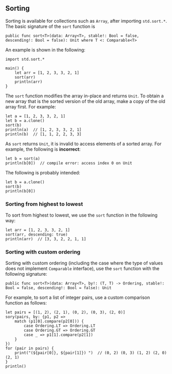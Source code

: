 ## Sorting

Sorting is available for collections such as `Array`, after importing `std.sort.*`. 
The basic signature of the `sort` function is

```
public func sort<T>(data: Array<T>, stable!: Bool = false, descending!: Bool = false): Unit where T <: Comparable<T>
```

An example is shown in the following:

```
import std.sort.*

main() {
    let arr = [1, 2, 3, 3, 2, 1]
    sort(arr)
    println(arr)
}
```

The `sort` function modifies the array in-place and returns `Unit`. To obtain a new
array that is the sorted version of the old array, make a copy of the old array
first. For example:

```
let a = [1, 2, 3, 3, 2, 1]
let b = a.clone()
sort(b)
println(a)  // [1, 2, 3, 3, 2, 1]
println(b)  // [1, 1, 2, 2, 3, 3]
```

As `sort` returns `Unit`, it is invalid to access elements of a sorted array.
For example, the following is **incorrect**:

```
let b = sort(a)
println(b[0])  // compile error: access index 0 on Unit
```

The following is probably intended:

```
let b = a.clone()
sort(b)
println(b[0])
```

### Sorting from highest to lowest


To sort from highest to lowest, we use the `sort` function in the following way:

```
let arr = [1, 2, 3, 3, 2, 1]
sort(arr, descending: true)
println(arr)  // [3, 3, 2, 2, 1, 1]
```

### Sorting with custom ordering

Sorting with custom ordering (including the case where the type of values does not
implement `Comparable` interface), use the `sort` function with the following signature:

```
public func sort<T>(data: Array<T>, by!: (T, T) -> Ordering, stable!: Bool = false, descending!: Bool = false): Unit
```

For example, to sort a list of integer pairs, use a custom comparison function as follows:

```
let pairs = [(1, 2), (2, 1), (0, 2), (0, 3), (2, 0)]
sory(pairs, by: {p1, p2 =>
    match (p1[0].compare(p2[0])) {
        case Ordering.LT => Ordering.LT
        case Ordering.GT => Ordering.GT
        case _ => p1[1].compare(p2[1])
    }
})
for (pair in pairs) {
    print("(${pair[0]}, ${pair[1]}) ")  // (0, 2) (0, 3) (1, 2) (2, 0) (2, 1)
}
println()
```